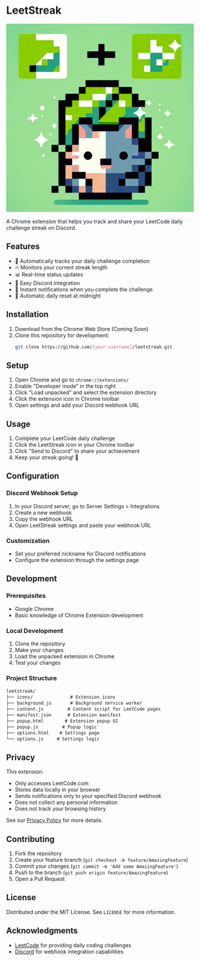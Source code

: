 # LeetStreak

<p align="center">
  <img src="Logo.png" alt="LeetStreak Logo"/>
</p>

A Chrome extension that helps you track and share your LeetCode daily challenge streak on Discord.

## Features

- 🎯 Automatically tracks your daily challenge completion
- 🔥 Monitors your current streak length
- 📊 Real-time status updates
- 🤖 Easy Discord integration
- 🔔 Instant notifications when you complete the challenge
- 🌙 Automatic daily reset at midnight

## Installation

1. Download from the Chrome Web Store (Coming Soon)
2. Clone this repository for development:
   ```bash
   git clone https://github.com/[your-username]/leetstreak.git
   ```

## Setup

1. Open Chrome and go to `chrome://extensions/`
2. Enable "Developer mode" in the top right
3. Click "Load unpacked" and select the extension directory
4. Click the extension icon in Chrome toolbar
5. Open settings and add your Discord webhook URL

## Usage

1. Complete your LeetCode daily challenge
2. Click the LeetStreak icon in your Chrome toolbar
3. Click "Send to Discord" to share your achievement
4. Keep your streak going! 💪

## Configuration

### Discord Webhook Setup
1. In your Discord server, go to Server Settings > Integrations
2. Create a new webhook
3. Copy the webhook URL
4. Open LeetStreak settings and paste your webhook URL

### Customization
- Set your preferred nickname for Discord notifications
- Configure the extension through the settings page

## Development

### Prerequisites
- Google Chrome
- Basic knowledge of Chrome Extension development

### Local Development
1. Clone the repository
2. Make your changes
3. Load the unpacked extension in Chrome
4. Test your changes

### Project Structure
```
leetstreak/
├── icons/              # Extension icons
├── background.js       # Background service worker
├── content.js         # Content script for LeetCode pages
├── manifest.json      # Extension manifest
├── popup.html        # Extension popup UI
├── popup.js         # Popup logic
├── options.html    # Settings page
└── options.js     # Settings logic
```

## Privacy

This extension:
- Only accesses LeetCode.com
- Stores data locally in your browser
- Sends notifications only to your specified Discord webhook
- Does not collect any personal information
- Does not track your browsing history

See our [Privacy Policy](PRIVACY.md) for more details.

## Contributing

1. Fork the repository
2. Create your feature branch (`git checkout -b feature/AmazingFeature`)
3. Commit your changes (`git commit -m 'Add some AmazingFeature'`)
4. Push to the branch (`git push origin feature/AmazingFeature`)
5. Open a Pull Request

## License

Distributed under the MIT License. See `LICENSE` for more information.

## Acknowledgments

* [LeetCode](https://leetcode.com) for providing daily coding challenges
* [Discord](https://discord.com) for webhook integration capabilities
